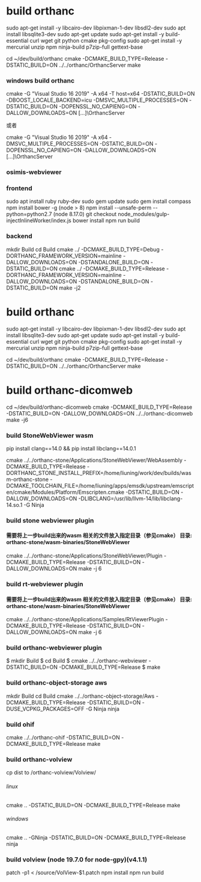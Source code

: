#  build orthanc
sudo apt-get install -y libcairo-dev libpixman-1-dev libsdl2-dev
sudo apt install libsqlite3-dev
sudo apt-get update 
sudo apt-get install -y build-essential curl wget git python cmake pkg-config
sudo apt-get install -y mercurial unzip npm ninja-build p7zip-full gettext-base 

cd ~/dev/build/orthanc
cmake -DCMAKE_BUILD_TYPE=Release  -DSTATIC_BUILD=ON ../../orthanc/OrthancServer
make

### windows build orthanc
 cmake -G "Visual Studio 16 2019" -A x64 -T host=x64 -DSTATIC_BUILD=ON -DBOOST_LOCALE_BACKEND=icu -DMSVC_MULTIPLE_PROCESSES=ON -DSTATIC_BUILD=ON -DOPENSSL_NO_CAPIENG=ON -DALLOW_DOWNLOADS=ON [...]\OrthancServer

 或者 

 cmake -G "Visual Studio 16 2019" -A x64 -DMSVC_MULTIPLE_PROCESSES=ON -DSTATIC_BUILD=ON -DOPENSSL_NO_CAPIENG=ON -DALLOW_DOWNLOADS=ON [...]\OrthancServer

### osimis-webviewer
### frontend
sudo apt install ruby ruby-dev 
sudo gem update
sudo gem install compass
npm install bower -g (node > 8)
npm install --unsafe-perm --python=python2.7 (node 8.17.0)
git checkout node_modules/gulp-injectInlineWorker/index.js
bower install
npm run build

### backend
mkdir Build
cd Build
cmake ../ -DCMAKE_BUILD_TYPE=Debug -DORTHANC_FRAMEWORK_VERSION=mainline -DALLOW_DOWNLOADS=ON -DSTANDALONE_BUILD=ON -DSTATIC_BUILD=ON
cmake ../ -DCMAKE_BUILD_TYPE=Release -DORTHANC_FRAMEWORK_VERSION=mainline -DALLOW_DOWNLOADS=ON -DSTANDALONE_BUILD=ON -DSTATIC_BUILD=ON
make -j2


#  build orthanc
sudo apt-get install -y libcairo-dev libpixman-1-dev libsdl2-dev
sudo apt install libsqlite3-dev
sudo apt-get update 
sudo apt-get install -y build-essential curl wget git python cmake pkg-config
sudo apt-get install -y mercurial unzip npm ninja-build p7zip-full gettext-base 

cd ~/dev/build/orthanc
cmake -DCMAKE_BUILD_TYPE=Release  -DSTATIC_BUILD=ON ../../orthanc/OrthancServer
make

# build orthanc-dicomweb
cd ~/dev/build/orthanc-dicomweb
cmake -DCMAKE_BUILD_TYPE=Release -DSTATIC_BUILD=ON -DALLOW_DOWNLOADS=ON ../../orthanc-dicomweb
make -j6

### build StoneWebViewer wasm 

pip install clang==14.0 && pip install libclang==14.0.1

<!-- cmake ../../orthanc-stone/Applications/StoneWebViewer/WebAssembly \
-DCMAKE_BUILD_TYPE=Release \
-DORTHANC_STONE_INSTALL_PREFIX=/home/liuning/work/devroot/build/install-wasm-stone-viewer \
-DCMAKE_TOOLCHAIN_FILE=/home/liuning/apps/emsdk/upstream/emscripten/cmake/Modules/Platform/Emscripten.cmake \
-DSTATIC_BUILD=ON \
-DALLOW_DOWNLOADS=ON \
-DLIBCLANG=/usr/lib/x86_64-linux-gnu/libclang-14.so.1 \
-G Ninja -->

cmake ../../orthanc-stone/Applications/StoneWebViewer/WebAssembly -DCMAKE_BUILD_TYPE=Release -DORTHANC_STONE_INSTALL_PREFIX=/home/liuning/work/dev/builds/wasm-orthanc-stone -DCMAKE_TOOLCHAIN_FILE=/home/liuning/apps/emsdk/upstream/emscripten/cmake/Modules/Platform/Emscripten.cmake -DSTATIC_BUILD=ON -DALLOW_DOWNLOADS=ON -DLIBCLANG=/usr/lib/llvm-14/lib/libclang-14.so.1 -G Ninja


### build stone webviewer plugin
#### 需要将上一步build出来的wasm 相关的文件放入指定目录（参见cmake） 目录: orthanc-stone/wasm-binaries/StoneWebViewer
<!-- set(ORTHANC_STONE_BINARIES "${CMAKE_SOURCE_DIR}/../../../wasm-binaries/StoneWebViewer/" -->
<!-- /home/liuning/work/devroot/orthanc-stone/wasm-binaries/StoneWebViewer -->

cmake ../../orthanc-stone/Applications/StoneWebViewer/Plugin -DCMAKE_BUILD_TYPE=Release -DSTATIC_BUILD=ON -DALLOW_DOWNLOADS=ON
make -j 6

### build rt-webviewer plugin
#### 需要将上一步build出来的wasm 相关的文件放入指定目录（参见cmake） 目录: orthanc-stone/wasm-binaries/StoneWebViewer
<!-- set(ORTHANC_STONE_BINARIES "${CMAKE_SOURCE_DIR}/../../../wasm-binaries/RtViewer/" -->
<!-- /home/liuning/work/devroot/orthanc-stone/wasm-binaries/RtViewer -->

cmake ../../orthanc-stone/Applications/Samples/RtViewerPlugin -DCMAKE_BUILD_TYPE=Release -DSTATIC_BUILD=ON -DALLOW_DOWNLOADS=ON
make -j 6

### build orthanc-webviewer plugin
$ mkdir Build
$ cd Build
$ cmake ../../orthanc-webviewer -DSTATIC_BUILD=ON -DCMAKE_BUILD_TYPE=Release
$ make

### build orthanc-object-storage aws

mkdir Build
cd Build
cmake ../../orthanc-object-storage/Aws -DCMAKE_BUILD_TYPE=Release -DSTATIC_BUILD=ON -DUSE_VCPKG_PACKAGES=OFF -G Ninja
ninja

### build ohif

cmake ../../orthanc-ohif -DSTATIC_BUILD=ON -DCMAKE_BUILD_TYPE=Release
make

### build orthanc-volview 
cp dist to /orthanc-volview/Volview/

###### linux
cmake .. -DSTATIC_BUILD=ON -DCMAKE_BUILD_TYPE=Release
make

###### windows
cmake .. -GNinja -DSTATIC_BUILD=ON -DCMAKE_BUILD_TYPE=Release
ninja


### build volview (node 19.7.0 for node-gpy)(v4.1.1)
patch -p1 < /source/VolView-$1.patch
npm install
npm run build